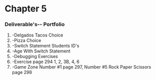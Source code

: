# Chapter 5
<h3>Deliverable's--  Portfolio</h3>
<ol>
<li>-Delgados Tacos Choice</li>
<li>-Pizza Choice</li>
<li>-Switch Statement Students ID's</li>
<li>-Age With Switch Statement</li>
<li>-Debugging Exercises </li>
<li>-Exercise page 294 1, 2, 3B, 4, 6</li>
<li>-Game Zone Number #1 page 297,  Number #5 Rock Paper Scissors page 298</li>
</ol>
